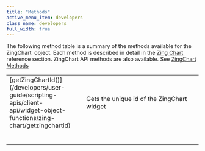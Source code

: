 ```yaml
---
title: "Methods"
active_menu_item: developers
class_name: developers
full_width: true
---
```



The following method table is a summary of the methods available for the ZingChart  object. Each method is described in detail in the [Zing Chart](/developers/user-guide/scripting-apis/client-api/widget-object-functions/zing-chart/) reference section. ZingChart API methods are also available. See [ZingChart Methods](methods3.htm)

<table>
<tr>
<td width="182">
[getZingChartId()](/developers/user-guide/scripting-apis/client-api/widget-object-functions/zing-chart/getzingchartid)

</td>
<td width="8">
</td>
<td width="752">
Gets the unique id of the ZingChart widget

</td>
</tr>
<tr>
<td width="182">

</td>
<td width="8">
</td>
<td width="752">
</td>
</tr>
<tr>
<td width="182">
</td>
<td width="8">
</td>
<td width="752">
</td>
</tr>
<tr>
<td width="182">
</td>
<td width="8">
</td>
<td width="752">
</td>
</tr>
<tr>
<td width="182">
</td>
<td width="8">
</td>
<td width="752">
</td>
</tr>
<tr>
<td width="182">
</td>
<td width="8">
</td>
<td width="752">
</td>
</tr>
<tr>
<td width="182">
</td>
<td width="8">
</td>
<td width="752">
</td>
</tr>
</table>
